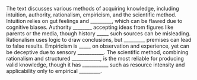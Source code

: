 The text discusses various methods of acquiring knowledge, including intuition, authority, rationalism, empiricism, and the scientific method. Intuition relies on gut feelings and _________, which can be flawed due to cognitive biases. Authority ________ accepting ideas from figures like parents or the media, though history _____ such sources can be misleading. Rationalism uses logic to draw conclusions, but _________ premises can lead to false results. Empiricism is _____ on observation and experience, yet can be deceptive due to sensory ___________. The scientific method, combining rationalism and structured ____________, is the most reliable for producing valid knowledge, though it has ___________ such as resource intensity and applicability only to empirical _________.